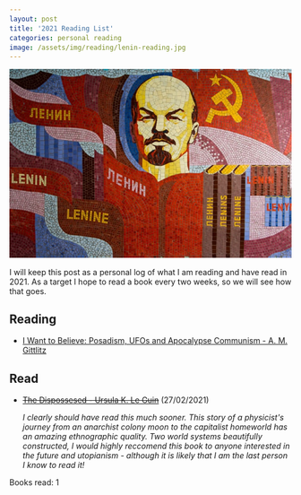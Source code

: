 ```yaml
---
layout: post
title: '2021 Reading List'
categories: personal reading
image: /assets/img/reading/lenin-reading.jpg
---
```

![Mosaic of Lenin surrounded by books](/assets/img/reading/lenin-reading.jpg)

I will keep this post as a personal log of what I am reading and have read in 2021. As a target I hope to read a book every two weeks, so we will see how that goes.

## Reading

* [I Want to Believe: Posadism, UFOs and Apocalypse Communism - A. M. Gittlitz](https://en.wikipedia.org/wiki/The_Dispossessed)

## Read

* ~~[The Dispossesed - Ursula K. Le Guin](https://www.plutobooks.com/9781786806208/i-want-to-believe/)~~ (27/02/2021)

  *I clearly should have read this much sooner. This story of a physicist's journey from an anarchist colony moon to the capitalist homeworld has an amazing ethnographic quality. Two world systems beautifully constructed, I would highly reccomend this book to anyone interested in the future and utopianism - although it is likely that I am the last person I know to read it!*

Books read: 1
